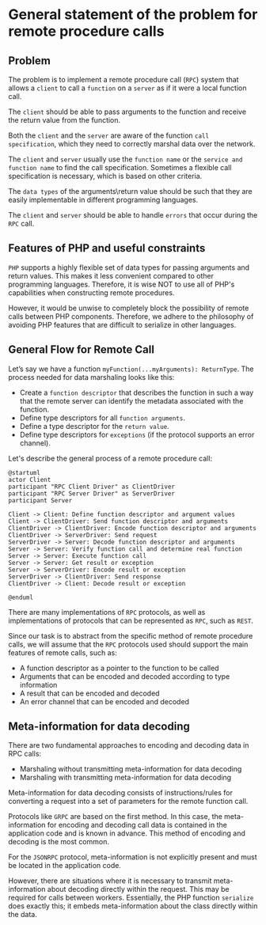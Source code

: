 # General statement of the problem for remote procedure calls

## Problem

The problem is to implement a remote procedure call (`RPC`) system that allows a `client` to call 
a `function` on a `server` as if it were a local function call. 

The `client` should be able to pass arguments to the function and receive the return value from the function. 

Both the `client` and the `server` are aware of the function `call specification`, 
which they need to correctly marshal data over the network.

The `client` and `server` usually use the `function name` or the `service and function name` to find the call specification.
Sometimes a flexible call specification is necessary, which is based on other criteria.

The `data types` of the arguments\return value should be such that they are easily implementable in different programming languages.

The `client` and `server` should be able to handle `errors` that occur during the `RPC` call.

## Features of PHP and useful constraints

`PHP` supports a highly flexible set of data types for passing arguments and return values. 
This makes it less convenient compared to other programming languages. 
Therefore, it is wise NOT to use all of PHP's capabilities when constructing remote procedures.

However, it would be unwise to completely block the possibility of remote calls between PHP components. 
Therefore, we adhere to the philosophy of avoiding PHP features that are difficult to serialize in other languages.

## General Flow for Remote Call

Let’s say we have a function `myFunction(...myArguments): ReturnType`. 
The process needed for data marshaling looks like this:

* Create a `function descriptor` that describes the function in such a way 
that the remote server can identify the metadata associated with the function.
* Define type descriptors for all `function arguments`.
* Define a type descriptor for the `return value`.
* Define type descriptors for `exceptions` (if the protocol supports an error channel).

Let's describe the general process of a remote procedure call:

```puml
@startuml
actor Client
participant "RPC Client Driver" as ClientDriver
participant "RPC Server Driver" as ServerDriver
participant Server

Client -> Client: Define function descriptor and argument values
Client -> ClientDriver: Send function descriptor and arguments
ClientDriver -> ClientDriver: Encode function descriptor and arguments
ClientDriver -> ServerDriver: Send request
ServerDriver -> Server: Decode function descriptor and arguments
Server -> Server: Verify function call and determine real function
Server -> Server: Execute function call
Server -> Server: Get result or exception
Server -> ServerDriver: Encode result or exception
ServerDriver -> ClientDriver: Send response
ClientDriver -> Client: Decode result or exception

@enduml
```

There are many implementations of `RPC` protocols, as well as implementations
of protocols that can be represented as `RPC`, such as `REST`.

Since our task is to abstract from the specific method of remote procedure calls, 
we will assume that the `RPC` protocols used should support the main features of remote calls, such as:

* A function descriptor as a pointer to the function to be called
* Arguments that can be encoded and decoded according to type information
* A result that can be encoded and decoded
* An error channel that can be encoded and decoded

## Meta-information for data decoding

There are two fundamental approaches to encoding and decoding data in RPC calls:

* Marshaling without transmitting meta-information for data decoding
* Marshaling with transmitting meta-information for data decoding

Meta-information for data decoding consists of instructions/rules for converting a request into a 
set of parameters for the remote function call.

Protocols like `GRPC` are based on the first method. 
In this case, the meta-information for encoding and decoding call data is contained 
in the application code and is known in advance. 
This method of encoding and decoding is the most common.

For the `JSONRPC` protocol, meta-information is not explicitly present and must be located in the application code.

However, there are situations where it is necessary to transmit meta-information 
about decoding directly within the request. This may be required for calls between workers. 
Essentially, the PHP function `serialize` does exactly this; 
it embeds meta-information about the class directly within the data.
